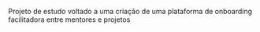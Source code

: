 Projeto de estudo voltado a uma criação de uma plataforma de onboarding facilitadora entre mentores e projetos 
